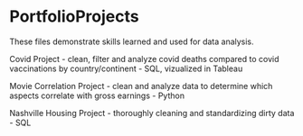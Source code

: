 # PortfolioProjects

These files demonstrate skills learned and used for data analysis.

Covid Project - clean, filter and analyze covid deaths compared to covid vaccinations by country/continent - SQL, vizualized in Tableau

Movie Correlation Project - clean and analyze data to determine which aspects correlate with gross earnings - Python

Nashville Housing Project - thoroughly cleaning and standardizing dirty data - SQL
